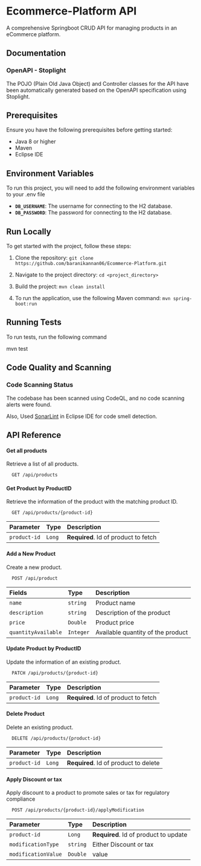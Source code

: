 # Ecommerce-Platform API 


A comprehensive Springboot CRUD API for managing products in an eCommerce platform.



## Documentation

### OpenAPI - Stoplight

The POJO (Plain Old Java Object) and Controller classes for the API have been automatically generated based on the OpenAPI specification using Stoplight. 


## Prerequisites

Ensure you have the following prerequisites before getting started:

- Java 8 or higher
- Maven
- Eclipse IDE 


## Environment Variables

To run this project, you will need to add the following environment variables to your .env file

- **`DB_USERNAME`**: The username for connecting to the H2 database.
- **`DB_PASSWORD`**: The password for connecting to the H2 database.

## Run Locally

To get started with the project, follow these steps:

1. Clone the repository: `git clone https://github.com/baranikannan06/Ecommerce-Platform.git`

2. Navigate to the project directory: `cd <project_directory>`

3. Build the project: `mvn clean install`

4. To run the application, use the following Maven command:
 `mvn spring-boot:run`
 
## Running Tests

To run tests, run the following command

mvn test


## Code Quality and Scanning

### Code Scanning Status

The codebase has been scanned using CodeQL, and no code scanning alerts were found.

Also, Used [SonarLint](https://www.sonarlint.org/) in Eclipse IDE for code smell detection.

## API Reference

#### Get all products

Retrieve a list of all products.

```http
  GET /api/products
```

#### Get Product by ProductID

Retrieve the information of the product with the matching product ID.

```http
  GET /api/products/{product-id}
```

| Parameter | Type     | Description                       |
| :-------- | :------- | :-------------------------------- |
| `product-id`      | `Long` | **Required**. Id of product to fetch |

#### Add a New Product

Create a new product.

```http
  POST /api/product
```

| Fields | Type     | Description                       |
| :-------- | :------- | :-------------------------------- |
| `name`      | `string` | Product name |
| `description`      | `string` | Description of the product |
| `price`      | `Double` | Product price |
| `quantityAvailable`      | `Integer` | Available quantity of the product |


#### Update Product by ProductID

Update the information of an existing product.

```http
  PATCH /api/products/{product-id}
```

| Parameter | Type     | Description                       |
| :-------- | :------- | :-------------------------------- |
| `product-id`      | `Long` | **Required**. Id of product to fetch |

#### Delete Product

Delete an existing product.

```http
  DELETE /api/products/{product-id}
```

| Parameter | Type     | Description                       |
| :-------- | :------- | :-------------------------------- |
| `product-id`      | `Long` | **Required**. Id of product to delete |

#### Apply Discount or tax

Apply discount to a product to promote sales or tax for regulatory compliance

```http
  POST /api/products/{product-id}/applyModification
```

| Parameter | Type     | Description                       |
| :-------- | :------- | :-------------------------------- |
| `product-id`      | `Long` | **Required**. Id of product to update |
| `modificationType`      | `string` |  Either Discount or tax |
| `modificationValue`      | `Double` |  value |


